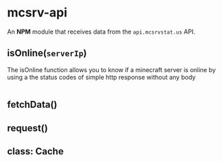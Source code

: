 # mcsrv-api
An **NPM** module that receives data from the ``api.mcsrvstat.us`` API.  
## isOnline(``serverIp``)
The isOnline function allows you to know if a minecraft server is online by using a the status codes of simple http response without any body 
```js

```
## fetchData()
## request()
## class: Cache
